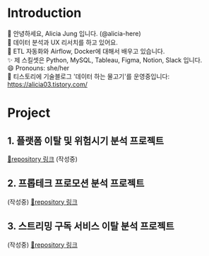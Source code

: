 # Introduction
👋 안녕하세요, Alicia Jung 입니다. (@alicia-here)                       
👀 데이터 분석과 UX 리서치를 하고 있어요.                      
🌱 ETL 자동화와 Airflow, Docker에 대해서 배우고 있습니다.                         
✨ 제 스킬셋은 Python, MySQL, Tableau, Figma, Notion, Slack 입니다.                           
😄 Pronouns: she/her                        
🔗 티스토리에 기술블로그 '데이터 하는 물고기'를 운영중입니다: https://alicia03.tistory.com/

# Project
## 1. 플랫폼 이탈 및 위험시기 분석 프로젝트
[🔗repository 링크](https://github.com/alicia-here/platform-project.git)
(작성중) 

## 2. 프롭테크 프로모션 분석 프로젝트 
(작성중)
[🔗repository 링크](https://github.com/alicia-here/proptech-promtion-project.git)

## 3. 스트리밍 구독 서비스 이탈 분석 프로젝트 
(작성중)
[🔗repository 링크](https://github.com/alicia-here/streaming-subsciption-project.git)

<!---
alicia-here/alicia-here is a ✨ special ✨ repository because its `README.md` (this file) appears on your GitHub profile.
You can click the Preview link to take a look at your changes.
--->
